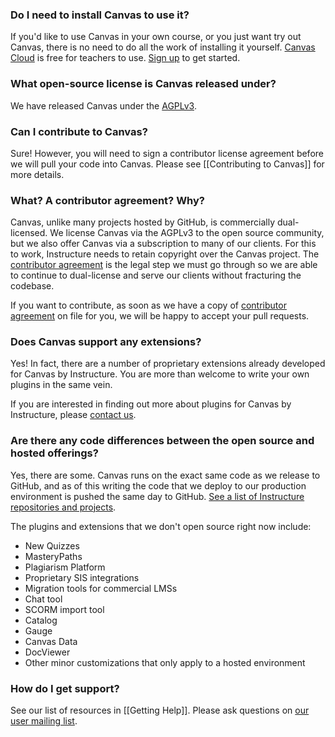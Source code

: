 ### Do I need to install Canvas to use it?

If you'd like to use Canvas in your own course, or you just want try out Canvas, there is no need to do all the work of installing it yourself. [Canvas Cloud](https://canvas.instructure.com/register) is free for teachers to use. [Sign up](https://canvas.instructure.com/register) to get started.

### What open-source license is Canvas released under?

We have released Canvas under the [AGPLv3](http://www.gnu.org/licenses/agpl.html).

### Can I contribute to Canvas?

Sure! However, you will need to sign a contributor license agreement before we will pull your code into Canvas. Please see [[Contributing to Canvas]] for more details.

### What? A contributor agreement? Why?

Canvas, unlike many projects hosted by GitHub, is commercially dual-licensed. We license Canvas via the AGPLv3 to the open source community, but we also offer Canvas via a subscription to many of our clients. For this to work, Instructure needs to retain copyright over the Canvas project. The [contributor agreement](https://github.com/instructure/canvas-lms/issues/1030) is the legal step we must go through so we are able to continue to dual-license and serve our clients without fracturing the codebase.

If you want to contribute, as soon as we have a copy of [contributor agreement](https://github.com/instructure/canvas-lms/issues/1030) on file for you, we will be happy to accept your pull requests.

### Does Canvas support any extensions?

Yes! In fact, there are a number of proprietary extensions already developed for Canvas by Instructure. You are more than welcome to write your own plugins in the same vein.

If you are interested in finding out more about plugins for Canvas by Instructure, please [contact us](http://www.instructure.com/).

### Are there any code differences between the open source and hosted offerings?

Yes, there are some. Canvas runs on the exact same code as we release to GitHub, and as of this writing the code that we deploy to our production environment is pushed the same day to GitHub. [See a list of Instructure repositories and projects](https://github.com/instructure).

The plugins and extensions that we don't open source right now include:

- New Quizzes
- MasteryPaths
- Plagiarism Platform
- Proprietary SIS integrations
- Migration tools for commercial LMSs
- Chat tool
- SCORM import tool
- Catalog
- Gauge
- Canvas Data
- DocViewer
- Other minor customizations that only apply to a hosted environment

### How do I get support?

See our list of resources in [[Getting Help]]. Please ask questions on [our user mailing list](http://groups.google.com/group/canvas-lms-users).
